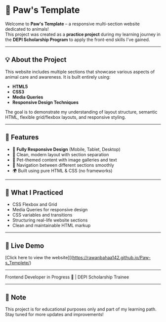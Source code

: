 # 🐾 Paw's Template

Welcome to **Paw's Template** – a responsive multi-section website dedicated to animals!  
This project was created as a **practice project** during my learning journey in the **DEPI Scholarship Program** to apply the front-end skills I've gained.

---

## 💡 About the Project

This website includes multiple sections that showcase various aspects of animal care and awareness. It is built entirely using:

- **HTML5**
- **CSS3**
- **Media Queries**
- **Responsive Design Techniques**

The goal is to demonstrate my understanding of layout structure, semantic HTML, flexible grid/flexbox layouts, and responsive styling.

---

## 🎯 Features

- 📱 **Fully Responsive Design** (Mobile, Tablet, Desktop)
- 🎨 Clean, modern layout with section separation
- 🐶 Pet-themed content with image galleries and text
- 🔀 Navigation between different sections smoothly
- 🌍 Built using pure HTML & CSS (no frameworks)

---

## 🧪 What I Practiced

- CSS Flexbox and Grid
- Media Queries for responsive design
- CSS variables and transitions
- Structuring real-life website sections
- Clean and maintainable HTML markup
  
---

## 🚀 Live Demo

[Click here to view the website][(https://rawanbahaa142.github.io/Paw-s_Templete/)

---

Frontend Developer in Progress 🚀 | DEPI Scholarship Trainee

---

## 📌 Note

This project is for educational purposes only and part of my learning path. Stay tuned for more updates and improvements!

